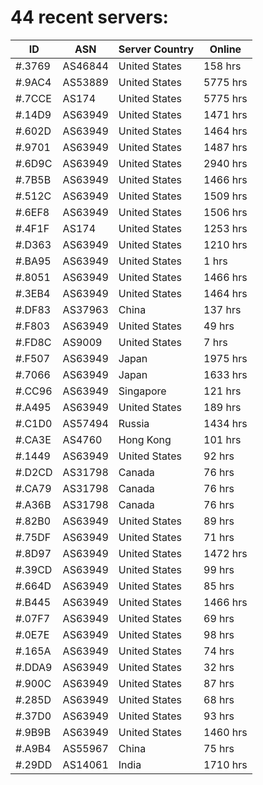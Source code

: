 # 44 recent servers:

| ID | ASN | Server Country | Online |
| ------ | ------ | ------ | ------ |
| #.3769 | AS46844 | United States | 158 hrs |
| #.9AC4 | AS53889 | United States | 5775 hrs |
| #.7CCE | AS174 | United States | 5775 hrs |
| #.14D9 | AS63949 | United States | 1471 hrs |
| #.602D | AS63949 | United States | 1464 hrs |
| #.9701 | AS63949 | United States | 1487 hrs |
| #.6D9C | AS63949 | United States | 2940 hrs |
| #.7B5B | AS63949 | United States | 1466 hrs |
| #.512C | AS63949 | United States | 1509 hrs |
| #.6EF8 | AS63949 | United States | 1506 hrs |
| #.4F1F | AS174 | United States | 1253 hrs |
| #.D363 | AS63949 | United States | 1210 hrs |
| #.BA95 | AS63949 | United States | 1 hrs |
| #.8051 | AS63949 | United States | 1466 hrs |
| #.3EB4 | AS63949 | United States | 1464 hrs |
| #.DF83 | AS37963 | China | 137 hrs |
| #.F803 | AS63949 | United States | 49 hrs |
| #.FD8C | AS9009 | United States | 7 hrs |
| #.F507 | AS63949 | Japan | 1975 hrs |
| #.7066 | AS63949 | Japan | 1633 hrs |
| #.CC96 | AS63949 | Singapore | 121 hrs |
| #.A495 | AS63949 | United States | 189 hrs |
| #.C1D0 | AS57494 | Russia | 1434 hrs |
| #.CA3E | AS4760 | Hong Kong | 101 hrs |
| #.1449 | AS63949 | United States | 92 hrs |
| #.D2CD | AS31798 | Canada | 76 hrs |
| #.CA79 | AS31798 | Canada | 76 hrs |
| #.A36B | AS31798 | Canada | 76 hrs |
| #.82B0 | AS63949 | United States | 89 hrs |
| #.75DF | AS63949 | United States | 71 hrs |
| #.8D97 | AS63949 | United States | 1472 hrs |
| #.39CD | AS63949 | United States | 99 hrs |
| #.664D | AS63949 | United States | 85 hrs |
| #.B445 | AS63949 | United States | 1466 hrs |
| #.07F7 | AS63949 | United States | 69 hrs |
| #.0E7E | AS63949 | United States | 98 hrs |
| #.165A | AS63949 | United States | 74 hrs |
| #.DDA9 | AS63949 | United States | 32 hrs |
| #.900C | AS63949 | United States | 87 hrs |
| #.285D | AS63949 | United States | 68 hrs |
| #.37D0 | AS63949 | United States | 93 hrs |
| #.9B9B | AS63949 | United States | 1460 hrs |
| #.A9B4 | AS55967 | China | 75 hrs |
| #.29DD | AS14061 | India | 1710 hrs |

